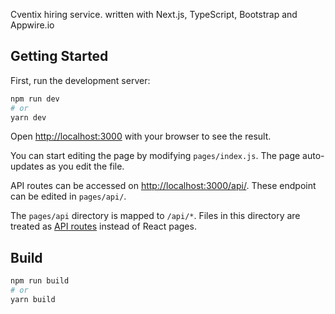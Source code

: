 Cventix hiring service. written with Next.js, TypeScript, Bootstrap and Appwire.io

## Getting Started

First, run the development server:

```bash
npm run dev
# or
yarn dev
```

Open [http://localhost:3000](http://localhost:3000) with your browser to see the result.

You can start editing the page by modifying `pages/index.js`. The page auto-updates as you edit the file.

API routes can be accessed on [http://localhost:3000/api/](http://localhost:3000/api/). These endpoint can be edited in `pages/api/`.

The `pages/api` directory is mapped to `/api/*`. Files in this directory are treated as [API routes](https://nextjs.org/docs/api-routes/introduction) instead of React pages.


## Build

```bash
npm run build
# or
yarn build
```
